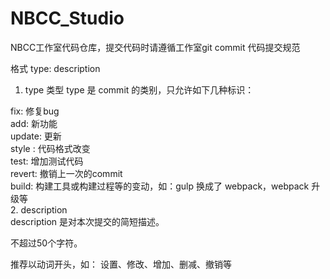 # NBCC_Studio
NBCC工作室代码仓库，提交代码时请遵循工作室git commit 代码提交规范

格式
type: description

1. type 类型
type 是 commit 的类别，只允许如下几种标识：  

fix: 修复bug  
add: 新功能  
update: 更新  
style : 代码格式改变  
test: 增加测试代码  
revert: 撤销上一次的commit  
build: 构建工具或构建过程等的变动，如：gulp 换成了 webpack，webpack 升级等  
2. description  
description 是对本次提交的简短描述。  

不超过50个字符。  

推荐以动词开头，如： 设置、修改、增加、删减、撤销等  
